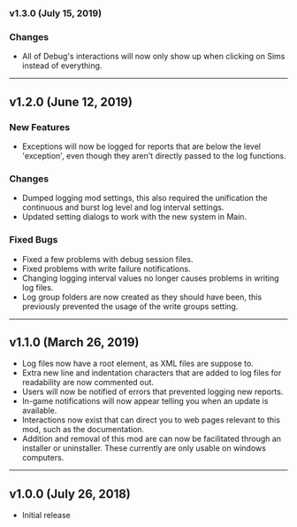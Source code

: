 ### v1.3.0 (July 15, 2019)
### Changes
- All of Debug's interactions will now only show up when clicking on Sims instead of everything.

______________________________

## v1.2.0 (June 12, 2019)
### New Features
- Exceptions will now be logged for reports that are below the level 'exception', even though they aren't directly passed to the log functions.

### Changes
- Dumped logging mod settings, this also required the unification the continuous and burst log level and log interval settings.
- Updated setting dialogs to work with the new system in Main.

### Fixed Bugs
- Fixed a few problems with debug session files.
- Fixed problems with write failure notifications.
- Changing logging interval values no longer causes problems in writing log files.
- Log group folders are now created as they should have been, this previously prevented the usage of the write groups setting.

______________________________

## v1.1.0 (March 26, 2019)
 
- Log files now have a root element, as XML files are suppose to.
- Extra new line and indentation characters that are added to log files for readability are now commented out.
- Users will now be notified of errors that prevented logging new reports.
- In-game notifications will now appear telling you when an update is available.
- Interactions now exist that can direct you to web pages relevant to this mod, such as the documentation.
- Addition and removal of this mod are can now be facilitated through an installer or uninstaller. These currently are only usable on windows computers.

______________________________
 
## v1.0.0 (July 26, 2018)
 - Initial release